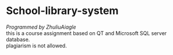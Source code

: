 # School-library-system
<I>Programmed by ZhuliuAiagle</I><br/>
this is a course assignment based on QT and Microsoft SQL server database.<br/>
plagiarism is not allowed.<br/>
